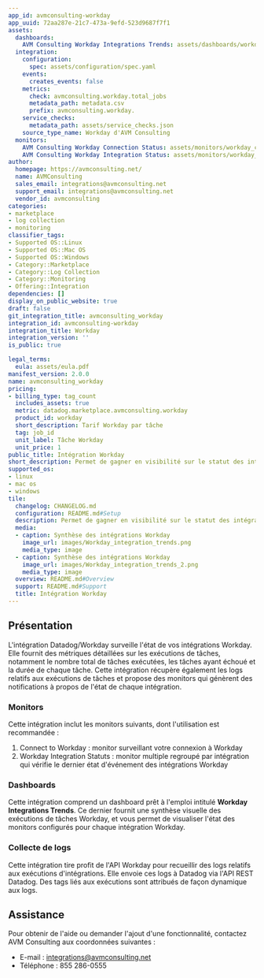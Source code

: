 ```yaml
---
app_id: avmconsulting-workday
app_uuid: 72aa287e-21c7-473a-9efd-523d9687f7f1
assets:
  dashboards:
    AVM Consulting Workday Integrations Trends: assets/dashboards/workday_integrations_trends.json
  integration:
    configuration:
      spec: assets/configuration/spec.yaml
    events:
      creates_events: false
    metrics:
      check: avmconsulting.workday.total_jobs
      metadata_path: metadata.csv
      prefix: avmconsulting.workday.
    service_checks:
      metadata_path: assets/service_checks.json
    source_type_name: Workday d'AVM Consulting
  monitors:
    AVM Consulting Workday Connection Status: assets/monitors/workday_connect.json
    AVM Consulting Workday Integration Status: assets/monitors/workday_integrations_monitor.json
author:
  homepage: https://avmconsulting.net/
  name: AVMConsulting
  sales_email: integrations@avmconsulting.net
  support_email: integrations@avmconsulting.net
  vendor_id: avmconsulting
categories:
- marketplace
- log collection
- monitoring
classifier_tags:
- Supported OS::Linux
- Supported OS::Mac OS
- Supported OS::Windows
- Category::Marketplace
- Category::Log Collection
- Category::Monitoring
- Offering::Integration
dependencies: []
display_on_public_website: true
draft: false
git_integration_title: avmconsulting_workday
integration_id: avmconsulting-workday
integration_title: Workday
integration_version: ''
is_public: true

legal_terms:
  eula: assets/eula.pdf
manifest_version: 2.0.0
name: avmconsulting_workday
pricing:
- billing_type: tag_count
  includes_assets: true
  metric: datadog.marketplace.avmconsulting.workday
  product_id: workday
  short_description: Tarif Workday par tâche
  tag: job_id
  unit_label: Tâche Workday
  unit_price: 1
public_title: Intégration Workday
short_description: Permet de gagner en visibilité sur le statut des intégrations Workday
supported_os:
- linux
- mac os
- windows
tile:
  changelog: CHANGELOG.md
  configuration: README.md#Setup
  description: Permet de gagner en visibilité sur le statut des intégrations Workday
  media:
  - caption: Synthèse des intégrations Workday
    image_url: images/Workday_integration_trends.png
    media_type: image
  - caption: Synthèse des intégrations Workday
    image_url: images/Workday_integration_trends_2.png
    media_type: image
  overview: README.md#Overview
  support: README.md#Support
  title: Intégration Workday
---
```




## Présentation

L'intégration Datadog/Workday surveille l'état de vos intégrations Workday. Elle fournit des métriques détaillées sur les exécutions de tâches, notamment le nombre total de tâches exécutées, les tâches ayant échoué et la durée de chaque tâche. Cette intégration récupère également les logs relatifs aux exécutions de tâches et propose des monitors qui génèrent des notifications à propos de l'état de chaque intégration.

### Monitors

Cette intégration inclut les monitors suivants, dont l'utilisation est recommandée :

1. Connect to Workday : monitor surveillant votre connexion à Workday
2. Workday Integration Statuts : monitor multiple regroupé par intégration qui vérifie le dernier état d'événement des intégrations Workday

### Dashboards

Cette intégration comprend un dashboard prêt à l'emploi intitulé **Workday Integrations Trends**. Ce dernier fournit une synthèse visuelle des exécutions de tâches Workday, et vous permet de visualiser l'état des monitors configurés pour chaque intégration Workday.

### Collecte de logs

Cette intégration tire profit de l'API Workday pour recueillir des logs relatifs aux exécutions d'intégrations. Elle envoie ces logs à Datadog via l'API REST Datadog. Des tags liés aux exécutions sont attribués de façon dynamique aux logs.

## Assistance

Pour obtenir de l'aide ou demander l'ajout d'une fonctionnalité, contactez AVM Consulting aux coordonnées suivantes :

 - E-mail : integrations@avmconsulting.net
 - Téléphone : 855 286-0555

[1]: https://app.datadoghq.com/account/settings#agent/overview
[2]: https://docs.datadoghq.com/fr/agent/guide/agent-commands/?tab=agentv6v7#start-stop-and-restart-the-agent
[3]: https://docs.datadoghq.com/fr/agent/guide/agent-commands/#agent-status-and-information
[4]: https://docs.datadoghq.com/fr/developers/guide/custom-python-package/?tab=linux
